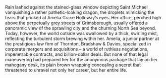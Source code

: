 Rain lashed against the stained-glass window depicting Saint Michael vanquishing a rather pathetic-looking dragon, the droplets mimicking the tears that pricked at Amelia Grace Holloway’s eyes. Her office, perched high above the perpetually grey streets of Grimsborough, usually offered a panoramic view of the sprawling city and the churning North Sea beyond. Today, however, the world outside was swallowed by a thick, swirling mist, reflecting the turbulent storm brewing within her. Amelia, a junior partner at the prestigious law firm of Thornton, Bradshaw & Davies, specialized in corporate mergers and acquisitions – a world of ruthless negotiations, impenetrable contracts, and billion-dollar deals.  But none of that legal maneuvering had prepared her for the anonymous package that lay on her mahogany desk, its plain brown wrapping concealing a secret that threatened to unravel not only her career, but her entire life.

